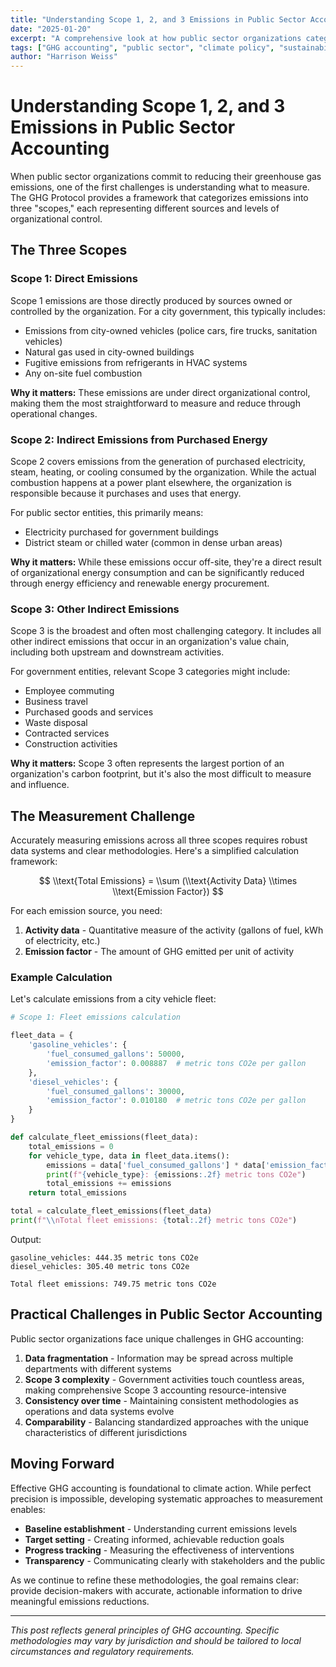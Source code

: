 ```yaml
---
title: "Understanding Scope 1, 2, and 3 Emissions in Public Sector Accounting"
date: "2025-01-20"
excerpt: "A comprehensive look at how public sector organizations categorize and measure greenhouse gas emissions across different scopes."
tags: ["GHG accounting", "public sector", "climate policy", "sustainability"]
author: "Harrison Weiss"
---
```


# Understanding Scope 1, 2, and 3 Emissions in Public Sector Accounting

When public sector organizations commit to reducing their greenhouse gas emissions, one of the first challenges is understanding what to measure. The GHG Protocol provides a framework that categorizes emissions into three "scopes," each representing different sources and levels of organizational control.

## The Three Scopes

### Scope 1: Direct Emissions

Scope 1 emissions are those directly produced by sources owned or controlled by the organization. For a city government, this typically includes:

- Emissions from city-owned vehicles (police cars, fire trucks, sanitation vehicles)
- Natural gas used in city-owned buildings
- Fugitive emissions from refrigerants in HVAC systems
- Any on-site fuel combustion

**Why it matters:** These emissions are under direct organizational control, making them the most straightforward to measure and reduce through operational changes.

### Scope 2: Indirect Emissions from Purchased Energy

Scope 2 covers emissions from the generation of purchased electricity, steam, heating, or cooling consumed by the organization. While the actual combustion happens at a power plant elsewhere, the organization is responsible because it purchases and uses that energy.

For public sector entities, this primarily means:

- Electricity purchased for government buildings
- District steam or chilled water (common in dense urban areas)

**Why it matters:** While these emissions occur off-site, they're a direct result of organizational energy consumption and can be significantly reduced through energy efficiency and renewable energy procurement.

### Scope 3: Other Indirect Emissions

Scope 3 is the broadest and often most challenging category. It includes all other indirect emissions that occur in an organization's value chain, including both upstream and downstream activities.

For government entities, relevant Scope 3 categories might include:

- Employee commuting
- Business travel
- Purchased goods and services
- Waste disposal
- Contracted services
- Construction activities

**Why it matters:** Scope 3 often represents the largest portion of an organization's carbon footprint, but it's also the most difficult to measure and influence.

## The Measurement Challenge

Accurately measuring emissions across all three scopes requires robust data systems and clear methodologies. Here's a simplified calculation framework:

$$
\\text{Total Emissions} = \\sum (\\text{Activity Data} \\times \\text{Emission Factor})
$$

For each emission source, you need:

1. **Activity data** - Quantitative measure of the activity (gallons of fuel, kWh of electricity, etc.)
2. **Emission factor** - The amount of GHG emitted per unit of activity

### Example Calculation

Let's calculate emissions from a city vehicle fleet:

```python
# Scope 1: Fleet emissions calculation

fleet_data = {
    'gasoline_vehicles': {
        'fuel_consumed_gallons': 50000,
        'emission_factor': 0.008887  # metric tons CO2e per gallon
    },
    'diesel_vehicles': {
        'fuel_consumed_gallons': 30000,
        'emission_factor': 0.010180  # metric tons CO2e per gallon
    }
}

def calculate_fleet_emissions(fleet_data):
    total_emissions = 0
    for vehicle_type, data in fleet_data.items():
        emissions = data['fuel_consumed_gallons'] * data['emission_factor']
        print(f"{vehicle_type}: {emissions:.2f} metric tons CO2e")
        total_emissions += emissions
    return total_emissions

total = calculate_fleet_emissions(fleet_data)
print(f"\\nTotal fleet emissions: {total:.2f} metric tons CO2e")
```

Output:
```
gasoline_vehicles: 444.35 metric tons CO2e
diesel_vehicles: 305.40 metric tons CO2e

Total fleet emissions: 749.75 metric tons CO2e
```

## Practical Challenges in Public Sector Accounting

Public sector organizations face unique challenges in GHG accounting:

1. **Data fragmentation** - Information may be spread across multiple departments with different systems
2. **Scope 3 complexity** - Government activities touch countless areas, making comprehensive Scope 3 accounting resource-intensive
3. **Consistency over time** - Maintaining consistent methodologies as operations and data systems evolve
4. **Comparability** - Balancing standardized approaches with the unique characteristics of different jurisdictions

## Moving Forward

Effective GHG accounting is foundational to climate action. While perfect precision is impossible, developing systematic approaches to measurement enables:

- **Baseline establishment** - Understanding current emissions levels
- **Target setting** - Creating informed, achievable reduction goals
- **Progress tracking** - Measuring the effectiveness of interventions
- **Transparency** - Communicating clearly with stakeholders and the public

As we continue to refine these methodologies, the goal remains clear: provide decision-makers with accurate, actionable information to drive meaningful emissions reductions.

---

*This post reflects general principles of GHG accounting. Specific methodologies may vary by jurisdiction and should be tailored to local circumstances and regulatory requirements.*
